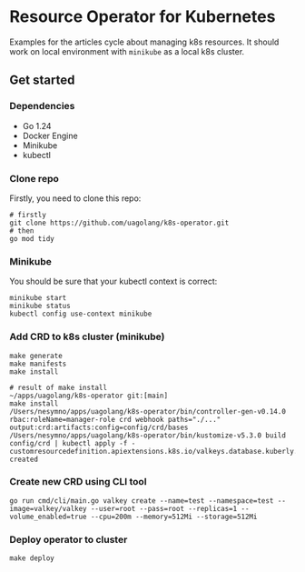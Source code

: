 # Resource Operator for Kubernetes

Examples for the articles cycle about managing k8s resources.
It should work on local environment with `minikube` as a local k8s cluster.

## Get started

### Dependencies

- Go 1.24
- Docker Engine
- Minikube
- kubectl

### Clone repo

Firstly, you need to clone this repo:

```shell
# firstly
git clone https://github.com/uagolang/k8s-operator.git
# then
go mod tidy
```

### Minikube

You should be sure that your kubectl context is correct:

```shell
minikube start
minikube status
kubectl config use-context minikube
```

### Add CRD to k8s cluster (minikube)

```shell
make generate
make manifests
make install
```

```shell
# result of make install
~/apps/uagolang/k8s-operator git:[main]
make install
/Users/nesymno/apps/uagolang/k8s-operator/bin/controller-gen-v0.14.0 rbac:roleName=manager-role crd webhook paths="./..." output:crd:artifacts:config=config/crd/bases
/Users/nesymno/apps/uagolang/k8s-operator/bin/kustomize-v5.3.0 build config/crd | kubectl apply -f -
customresourcedefinition.apiextensions.k8s.io/valkeys.database.kuberly.io created
```

### Create new CRD using CLI tool

```shell
go run cmd/cli/main.go valkey create --name=test --namespace=test --image=valkey/valkey --user=root --pass=root --replicas=1 --volume_enabled=true --cpu=200m --memory=512Mi --storage=512Mi
```

### Deploy operator to cluster

```shell
make deploy
```
